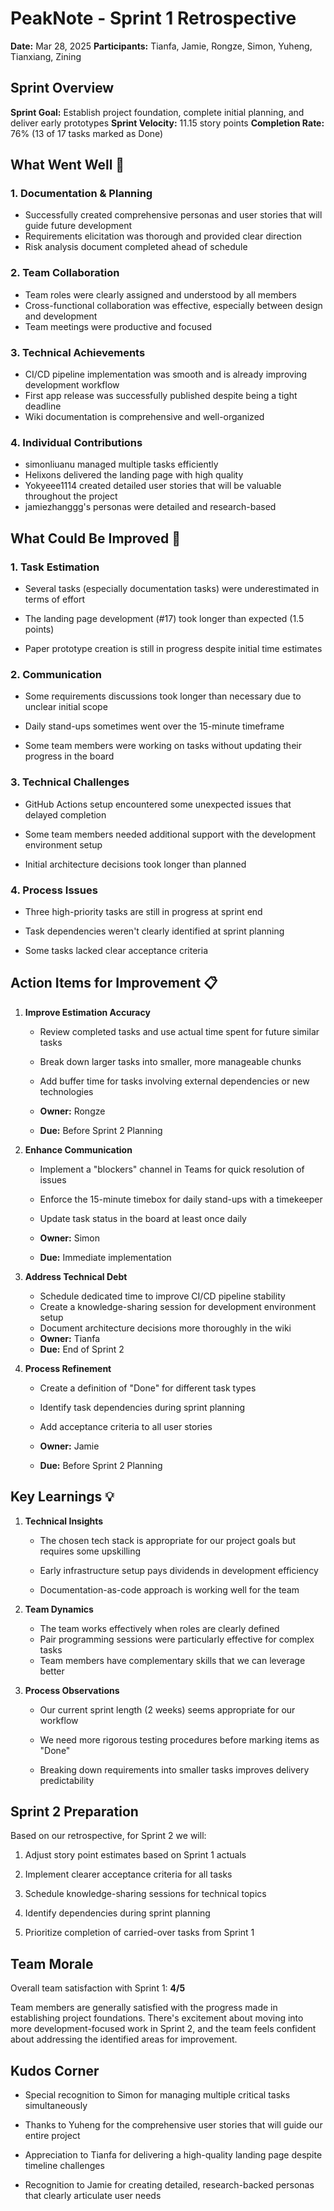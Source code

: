 # PeakNote - Sprint 1 Retrospective

**Date:** Mar 28, 2025
**Participants:** Tianfa, Jamie, Rongze, Simon, Yuheng, Tianxiang, Zining

## Sprint Overview
**Sprint Goal:** Establish project foundation, complete initial planning, and deliver early prototypes
**Sprint Velocity:** 11.15 story points
**Completion Rate:** 76% (13 of 17 tasks marked as Done)

## What Went Well 🎉

### 1. Documentation & Planning
- Successfully created comprehensive personas and user stories that will guide future development
- Requirements elicitation was thorough and provided clear direction
- Risk analysis document completed ahead of schedule

### 2. Team Collaboration
- Team roles were clearly assigned and understood by all members
- Cross-functional collaboration was effective, especially between design and development
- Team meetings were productive and focused


### 3. Technical Achievements
- CI/CD pipeline implementation was smooth and is already improving development workflow
- First app release was successfully published despite being a tight deadline
- Wiki documentation is comprehensive and well-organized

### 4. Individual Contributions
- simonliuanu managed multiple tasks efficiently
- Helixons delivered the landing page with high quality
- Yokyeee1114 created detailed user stories that will be valuable throughout the project
- jamiezhanggg's personas were detailed and research-based

## What Could Be Improved 🔧

### 1. Task Estimation
- Several tasks (especially documentation tasks) were underestimated in terms of effort

- The landing page development (#17) took longer than expected (1.5 points)
- Paper prototype creation is still in progress despite initial time estimates

### 2. Communication
- Some requirements discussions took longer than necessary due to unclear initial scope

- Daily stand-ups sometimes went over the 15-minute timeframe

- Some team members were working on tasks without updating their progress in the board

### 3. Technical Challenges

- GitHub Actions setup encountered some unexpected issues that delayed completion

- Some team members needed additional support with the development environment setup

- Initial architecture decisions took longer than planned


### 4. Process Issues
- Three high-priority tasks are still in progress at sprint end

- Task dependencies weren't clearly identified at sprint planning
- Some tasks lacked clear acceptance criteria


## Action Items for Improvement 📋

1. **Improve Estimation Accuracy**
   - Review completed tasks and use actual time spent for future similar tasks
   - Break down larger tasks into smaller, more manageable chunks

   - Add buffer time for tasks involving external dependencies or new technologies
   - **Owner:** Rongze
   - **Due:** Before Sprint 2 Planning


2. **Enhance Communication**
   - Implement a "blockers" channel in Teams for quick resolution of issues

   - Enforce the 15-minute timebox for daily stand-ups with a timekeeper
   - Update task status in the board at least once daily

   - **Owner:** Simon
   - **Due:** Immediate implementation

3. **Address Technical Debt**
   - Schedule dedicated time to improve CI/CD pipeline stability
   - Create a knowledge-sharing session for development environment setup
   - Document architecture decisions more thoroughly in the wiki
   - **Owner:** Tianfa
   - **Due:** End of Sprint 2


4. **Process Refinement**
   - Create a definition of "Done" for different task types

   - Identify task dependencies during sprint planning
   - Add acceptance criteria to all user stories
   - **Owner:** Jamie
   - **Due:** Before Sprint 2 Planning


## Key Learnings 💡

1. **Technical Insights**

   - The chosen tech stack is appropriate for our project goals but requires some upskilling

   - Early infrastructure setup pays dividends in development efficiency
   - Documentation-as-code approach is working well for the team


2. **Team Dynamics**

   - The team works effectively when roles are clearly defined
   - Pair programming sessions were particularly effective for complex tasks
   - Team members have complementary skills that we can leverage better


3. **Process Observations**
   - Our current sprint length (2 weeks) seems appropriate for our workflow
   - We need more rigorous testing procedures before marking items as "Done"

   - Breaking down requirements into smaller tasks improves delivery predictability

## Sprint 2 Preparation


Based on our retrospective, for Sprint 2 we will:
1. Adjust story point estimates based on Sprint 1 actuals

2. Implement clearer acceptance criteria for all tasks
3. Schedule knowledge-sharing sessions for technical topics

4. Identify dependencies during sprint planning
5. Prioritize completion of carried-over tasks from Sprint 1


## Team Morale


Overall team satisfaction with Sprint 1: **4/5**

Team members are generally satisfied with the progress made in establishing project foundations. There's excitement about moving into more development-focused work in Sprint 2, and the team feels confident about addressing the identified areas for improvement.

## Kudos Corner


- Special recognition to Simon for managing multiple critical tasks simultaneously
- Thanks to Yuheng for the comprehensive user stories that will guide our entire project

- Appreciation to Tianfa for delivering a high-quality landing page despite timeline challenges
- Recognition to Jamie for creating detailed, research-backed personas that clearly articulate user needs

